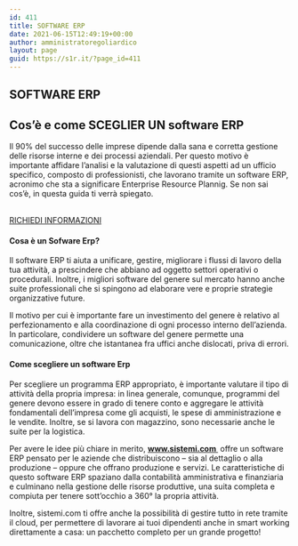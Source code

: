 ```yaml
---
id: 411
title: SOFTWARE ERP
date: 2021-06-15T12:49:19+00:00
author: amministratoregoliardico
layout: page
guid: https://s1r.it/?page_id=411
---
```

## SOFTWARE ERP

## Cos’è e come SCEGLIER UN software ERP

Il 90% del successo delle imprese dipende dalla sana e corretta gestione delle risorse interne e dei processi aziendali. Per questo motivo è importante affidare l&#8217;analisi e la valutazione di questi aspetti ad un ufficio specifico, composto di professionisti, che lavorano tramite un software ERP, acronimo che sta a significare Enterprise Resource Plannig. Se non sai cos&#8217;è, in questa guida ti verrà spiegato.

<a href="mailto:marketing@s1r.it" role="button"><br /> RICHIEDI INFORMAZIONI<br /> </a>

#### Cosa è un Sofware Erp?

<p style="text-align: left;">
  Il software ERP ti aiuta a unificare, gestire, migliorare i flussi di lavoro della tua attività, a prescindere che abbiano ad oggetto settori operativi o procedurali. Inoltre, i migliori software del genere sul mercato hanno anche suite professionali che si spingono ad elaborare vere e proprie strategie organizzative future.
</p>

Il motivo per cui è importante fare un investimento del genere è relativo al perfezionamento e alla coordinazione di ogni processo interno dell&#8217;azienda. In particolare, condividere un software del genere permette una comunicazione, oltre che istantanea fra uffici anche dislocati, priva di errori.

#### Come scegliere un software Erp

Per scegliere un programma ERP appropriato, è importante valutare il tipo di attività della propria impresa: in linea generale, comunque, programmi del genere devono essere in grado di tenere conto e aggregare le attività fondamentali dell&#8217;impresa come gli acquisti, le spese di amministrazione e le vendite. Inoltre, se si lavora con magazzino, sono necessarie anche le suite per la logistica.

Per avere le idee più chiare in merito, <a href="_wp_link_placeholder" data-wplink-edit="true"><strong>www.sistemi.com </strong></a> offre un software ERP pensato per le aziende che distribuiscono &#8211; sia al dettaglio o alla produzione &#8211; oppure che offrano produzione e servizi. Le caratteristiche di questo software ERP spaziano dalla contabilità amministrativa e finanziaria e culminano nella gestione delle risorse produttive, una suita completa e compiuta per tenere sott&#8217;occhio a 360° la propria attività.

Inoltre, sistemi.com ti offre anche la possibilità di gestire tutto in rete tramite il cloud, per permettere di lavorare ai tuoi dipendenti anche in smart working direttamente a casa: un pacchetto completo per un grande progetto!
